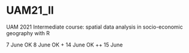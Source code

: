 # UAM21_II
UAM 2021 Intermediate course: spatial data analysis in socio-economic geography with R

7 June OK 
8 June OK +
14 June OK ++
15 June


